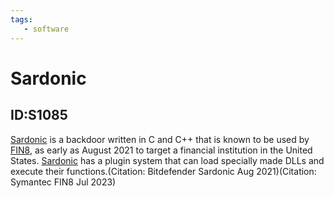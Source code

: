 ```yaml
---
tags:
   - software
---
```

# Sardonic
## ID:S1085
[Sardonic](/mitre/software/S1085) is a backdoor written in C and C++ that is known to be used by [FIN8](/mitre/groups/G0061), as early as August 2021 to target a financial institution in the United States. [Sardonic](/mitre/software/S1085) has a plugin system that can load specially made DLLs and execute their functions.(Citation: Bitdefender Sardonic Aug 2021)(Citation: Symantec FIN8 Jul 2023)
